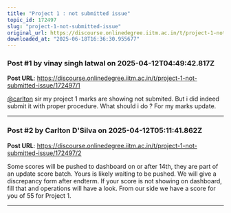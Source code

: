 ```yaml
---
title: "Project 1 : not submitted issue"
topic_id: 172497
slug: "project-1-not-submitted-issue"
original_url: https://discourse.onlinedegree.iitm.ac.in/t/project-1-not-submitted-issue/172497
downloaded_at: "2025-06-18T16:36:30.955677"
---
```


### Post #1 by vinay singh latwal on 2025-04-12T04:49:42.817Z
**Post URL**: https://discourse.onlinedegree.iitm.ac.in/t/project-1-not-submitted-issue/172497/1

[@carlton](/u/carlton)
 sir my project 1 marks are showing not submited. But i did indeed submit it with proper procedure. What should i do ? For my marks update.

---

### Post #2 by Carlton D'Silva on 2025-04-12T05:11:41.862Z
**Post URL**: https://discourse.onlinedegree.iitm.ac.in/t/project-1-not-submitted-issue/172497/2

Some scores will be pushed to dashboard on or after 14th, they are part of an update score batch. Yours is likely waiting to be pushed. We will give a discrepancy form after endterm. If your score is not showing on dashboard, fill that and operations will have a look. From our side we have a score for you of 55 for Project 1.

---
